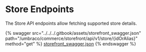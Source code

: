 # Store Endpoints

The Store API endpoints allow fetching supported store details.

{% swagger src="../../../.gitbook/assets/storefront_swagger.json" path="/umbraco/commerce/storefront/api/v1/store/{idOrAlias}" method="get" %}
[storefront_swagger.json](../../../.gitbook/assets/storefront_swagger.json)
{% endswagger %}